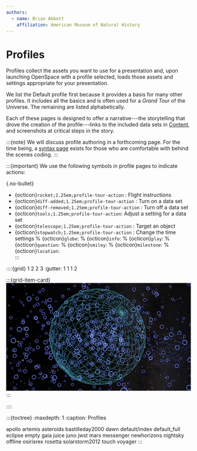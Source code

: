 ```yaml
---
authors:
  - name: Brian Abbott
    affiliation: American Museum of Natural History
---
```



# Profiles

Profiles collect the assets you want to use for a presentation and, upon launching OpenSpace with a profile selected, loads those assets and settings appropriate for your presentation.

We list the Default profile first because it provides a basis for many other profiles. It includes all the basics and is often used for a _Grand Tour_ of the Universe. The remaining are listed alphabetically.

Each of these pages is designed to offer a narrative---the storytelling that drove the creation of the profile---links to the included data sets in [Content](/content/index), and screenshots at critical steps in the story.



:::{note}
We will discuss profile authoring in a forthcoming page. For the time being, a [syntax page](/creating-data-assets/profiles) exists for those who are comfortable with behind the scenes coding.
:::




:::{important}
We use the following symbols in profile pages to indicate actions:

{.no-bullet}
- {octicon}`rocket;1.25em;profile-tour-action` : Flight instructions
- {octicon}`diff-added;1.25em;profile-tour-action` : Turn on a data set
- {octicon}`diff-removed;1.25em;profile-tour-action` : Turn off a data set
- {octicon}`tools;1.25em;profile-tour-action`: Adjust a setting for a data set
- {octicon}`telescope;1.25em;profile-tour-action` :  Target an object
- {octicon}`stopwatch;1.25em;profile-tour-action` : Change the time settings
% {octicon}`globe`: 
% {octicon}`info`: 
% {octicon}`play`: 
% {octicon}`question`: 
% {octicon}`smiley`: 
% {octicon}`milestone`:
% {octicon}`location`:  
:::


::::{grid} 1 2 2 3
:gutter: 1 1 1 2

:::{grid-item-card} [](./default/index)
[![default profile](/content/milky-way/exoplanets/exoplanet-systems/exoplanets_icon.png)](./default/index)
:::

::::





:::{toctree}
:maxdepth: 1
:caption: Profiles

apollo
artemis
asteroids
bastilleday2000
dawn
default/index
default_full
eclipse
empty
gaia
juice
juno
jwst
mars
messenger
newhorizons
nightsky
offline
osirisrex
rosetta
solarstorm2012
touch
voyager
:::
